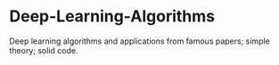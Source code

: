 # Deep-Learning-Algorithms
 Deep learning algorithms and applications from famous papers; simple theory; solid code.
